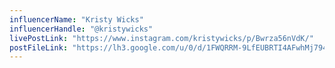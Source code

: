 ```yaml
---
influencerName: "Kristy Wicks"
influencerHandle: "@kristywicks"
livePostLink: "https://www.instagram.com/kristywicks/p/Bwrza56nVdK/"
postFileLink: "https://lh3.google.com/u/0/d/1FWQRRM-9LfEUBRTI4AFwhMj794GrE3x5"
---
```

